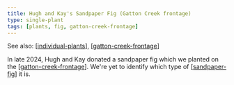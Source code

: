 ```yaml
---
title: Hugh and Kay's Sandpaper Fig (Gatton Creek frontage)
type: single-plant
tags: [plants, fig, gatton-creek-frontage]
---
```


See also: [[individual-plants]], [[gatton-creek-frontage]]

In late 2024, Hugh and Kay donated a sandpaper fig which we planted on the [[gatton-creek-frontage]]. We're yet to identify which type of [[sandpaper-fig]] it is.


[//begin]: # "Autogenerated link references for markdown compatibility"
[individual-plants]: individual-plants "Individual plants"
[gatton-creek-frontage]: ../gatton-creek-frontage "Gatton creek frontage"
[sandpaper-fig]: ../plants/sandpaper-fig "Sandpaper fig"
[//end]: # "Autogenerated link references"